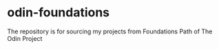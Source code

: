 # odin-foundations

The repository is for sourcing my projects from Foundations Path of The Odin Project
